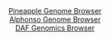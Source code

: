 <div id="Pineapple_Genome_Browser" align="center">
  <a href="https://igv.org/app/?sessionURL=blob:zZJda9swFIb_i6BjA8efsR0byki7NA0tbZfWCW0p5tiWba22pEpynA_y36eVjd100FxsDHRxdDiS3vfVs0MrLCRhFMXINR3fdBxkIFmz_hZa3uAraLFEcQmNxAYSuMQC0xyjeIdKkAqS.aU.WSvFZWxZRPFBC7RipvRMaGHLKPTSzFlrnbKmgYwJUExI60TAilmkWg16nAHnpn7bM32rAAUWNLxmVDKLY1qlvb4v_dVKK0xZi9O2axR5FZBqPVpjYZbweby8Hec5lvICb2bF8fhiNl54k.RhGpw.JNfnyyRYfrglFQXVCXy8HJFpMmUTednh8.DIPSvG7vpmXnjD0O.PvC8fJmtOBJbHTuiMvMB2R0MdDaEFXv9PrvUiBzqn51_vbqaL08W3eSO39xWd8qu62dLNevambx_tDdSwvNMkoLwWYezYhmcHhu8Ggx.lMzJsO9LpCEZQ_PhkICUgf9bjjzukNlzzgiR.6V7RMRATBRYoHkS2HTpR5PrDcGhHkbM3dqgTzd.L9iyZR6Htjl03SEvSKA1zkUrKpQmUmqu8NKvtgVnO..rIPUkWEC00QtlLDjN3eF3r.gGWvOzyPyRqIC3g9RO13ffo.ifsvUeIqbJDgbtP6oBvZ2HRPt9fRJmC6Xo.WSR3Q5K8GU.gzR4WTclEC0rP647e_mRuBYIAVbqxIpJkpCFqs9Qpsh7FjutpdFHOGqZZRKLKPtqGbTi._ek3ot7.af8d">Pineapple Genome Browser</a>
</div>
<div id="Alphonso_Genome_Browser" align="center">
  <a href="https://igv.org/app/?sessionURL=blob:zZJfb5swFMW_i6VWm0TAQAIBqZogf9q0aRslY1lTVciAIU7BprYJbaJ893rVpr2sUvOwaZIf7Ktr33OOf3uwxVwQRoEPLN3s6aYJNCDWrF2gqi7xDaqwAH6OSoE1wHGOOaYpBv4e5EhIFM2n6uZaylr4hkFk3akQLZgubB1VaMcoaoWessoYsLJECeNIMi6MkKMtM0ix7bQ4QXWtq9m23jMyJJGBynrNqGBGjWkRt.q9.FcpLjBlFY6rppTkTUCs9CiNmZ6jL8FyEaQpFuIKv0yys.BqEnyzR9Hq3BmsotuLZeQsTxekoEg2HJ8Jd7fYtLsxW998vZVV75omzTC8m9F.e2IPT0fPNeFYnJmu2bcdaDm2CobQDD__T57VIkf6PrHGl4sqGm1WA3dyMZ8OArHzmownm2X3.h3nBw2ULG0UCSBdc9c3oWZDR.tZTufH1uxrEHoqH84I8O8fNCA5Sh9V._0eyJda8QIEfmre0NEA4xnmwO94ELqm51m9rtuFnmcetD1oePn3wh1Hc8.FVmBZTpyTUiqYs1jQWuiIUn2b5nqxOzLNx7sn8XzpVLNJhFhAwggWm_MTK9xdhMP30tSAGv72hcrqRzT9E_I.IkSXybG4mXkd8mraT7A7SxbfPcrC2_O1vXRK9sd4usrscdHkjFdIqn5VUcefvG0RJ4hKVdgSQRJSEvmyVCmyFvimZStsQcpKpjgEvEg.QQ1qZg9._o2nfXg4vAI-">Alphonso Genome Browser</a>
</div>


<div id="DAF_Genomics_Browser" align="center">
  <a href="https://igv.org/app/?sessionURL=blob:tZHtatswFIbvRZD.sh1bduzYEIa7NVuW0W7JvNCUEs5s2Ra1LFWSlzgh9z7hdQw2yhh0oCMkzsf7Ss8JfSNSUd6iBGHHmziehyykar5fAxMNuQZGFEpKaBSxkCQlkaTNCUpOqASlIVt9MJ211kIl43EBpV2RljOaK0f5Dghb8U7XxJTa2AEGR97CXjk5Z6ZYwxgaUfNW8THkOVHKdseCtNVuD2b7mdsNI8mOdY2mg.rOmDDGCqcE45a2BTn8xch_UDaLvko363ToX5J.UczS5SL94l9l27fh6212826ThZuLNa1a0J0ks2VZL7p.hOfUxGQrPhbR.4j74ng4HG9WDyP_zcXVQVBJ1MyLvKkfujgO0NlCDc87gwHltfQSL7AiPLVwENhPR38Smn.QnKLk7t5CWkL.YMrvTkj3wsBCijx2AzcLcVkQiRI7dt3Ii2M8CaLAjWPvbJ1QJ5sXpjnPVnHk4hTj0PkKzOiXtBm.0Aj9mXwplL9NNvGvqLrqcw_9lN7ebvZKi8sRvnzEc.ZVnxbX02dAWejZh5VcMtAm9eP6hAUao8dIq39x8c_35.8-">DAF Genomics Browser</a>
</div>
